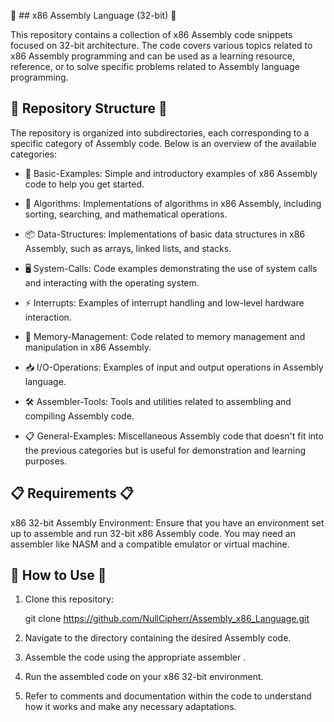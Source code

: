 🔧 ## x86 Assembly Language (32-bit) 🔧

This repository contains a collection of x86 Assembly code snippets focused on 32-bit architecture. The code covers various topics related to x86 Assembly programming and can be used as a learning resource, reference, or to solve specific problems related to Assembly language programming.

## 📂 Repository Structure 📂

The repository is organized into subdirectories, each corresponding to a specific category of Assembly code. Below is an overview of the available categories:

- 🔨 Basic-Examples: Simple and introductory examples of x86 Assembly code to help you get started.

- 🧮 Algorithms: Implementations of algorithms in x86 Assembly, including sorting, searching, and mathematical operations.

- 📦 Data-Structures: Implementations of basic data structures in x86 Assembly, such as arrays, linked lists, and stacks.

- 🖥️ System-Calls: Code examples demonstrating the use of system calls and interacting with the operating system.

- ⚡ Interrupts: Examples of interrupt handling and low-level hardware interaction.

- 💾 Memory-Management: Code related to memory management and manipulation in x86 Assembly.

- 📥 I/O-Operations: Examples of input and output operations in Assembly language.

- 🛠️ Assembler-Tools: Tools and utilities related to assembling and compiling Assembly code.

- 📋 General-Examples: Miscellaneous Assembly code that doesn't fit into the previous categories but is useful for demonstration and learning purposes.

## 📋 Requirements 📋

x86 32-bit Assembly Environment: Ensure that you have an environment set up to assemble and run 32-bit x86 Assembly code. You may need an assembler like NASM and a compatible emulator or virtual machine.

## 🚀 How to Use 🚀

1. Clone this repository:

	git clone https://github.com/NullCipherr/Assembly_x86_Language.git
		
2. Navigate to the directory containing the desired Assembly code.

3. Assemble the code using the appropriate assembler .

4. Run the assembled code on your x86 32-bit environment.

5. Refer to comments and documentation within the code to understand how it works and make any necessary adaptations.
